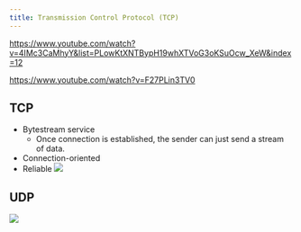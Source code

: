 ```yaml
---
title: Transmission Control Protocol (TCP)
---
```


https://www.youtube.com/watch?v=4IMc3CaMhyY&list=PLowKtXNTBypH19whXTVoG3oKSuOcw_XeW&index=12

https://www.youtube.com/watch?v=F27PLin3TV0
## TCP
- Bytestream service
	- Once connection is established, the sender can just send a stream of data.
- Connection-oriented
- Reliable
![](../attachments/cleanshot-2025-04-05-at-1214462x.png)

## UDP
![](../attachments/cleanshot-2025-04-05-at-1214562x.png)